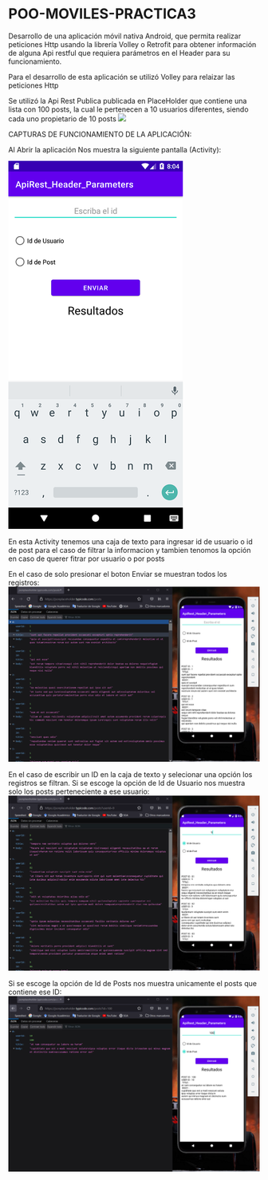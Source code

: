# POO-MOVILES-PRACTICA3
Desarrollo de una aplicación móvil nativa Android, que permita realizar peticiones Http usando la librería Volley o Retrofit para obtener información de alguna Api restful que requiera parámetros en el Header para su funcionamiento. 

Para el desarrollo de esta aplicación se utilizó Volley para relaizar las peticiones Http

Se utilizó la Api Rest Publica publicada en PlaceHolder que contiene una lista con 100 posts, la cual le pertenecen a 10 usuarios diferentes, siendo cada uno propietario de 10 posts
![](https://jsonplaceholder.typicode.com/posts)


CAPTURAS DE FUNCIONAMIENTO DE LA APLICACIÓN:

Al Abrir la aplicación Nos muestra la siguiente pantalla (Activity):

![alt text](https://github.com/CarlosSebastianCarvajal/POO-MOVILES-PRACTICA3/blob/main/capturas/Screenshot_1639512244.png)

En esta Activity tenemos una caja de texto para ingresar id de usuario o id de post para el caso de filtrar la informacion y tambien tenomos la opción en caso de querer fitrar por usuario o por posts

En el caso de solo presionar el boton Enviar se muestran todos los registros:
![alt text](https://github.com/CarlosSebastianCarvajal/POO-MOVILES-PRACTICA3/blob/main/capturas/Captura1.PNG)

En el caso de escribir un ID en la caja de texto y selecionar una opción los registros se filtran.
Si se escoge la opción de Id de Usuario nos muestra solo los posts perteneciente a ese usuario:
![alt text](https://github.com/CarlosSebastianCarvajal/POO-MOVILES-PRACTICA3/blob/main/capturas/Captura3.PNG)

Si se escoge la opción de Id de Posts nos muestra unicamente el posts que contiene ese ID:
![alt text](https://github.com/CarlosSebastianCarvajal/POO-MOVILES-PRACTICA3/blob/main/capturas/Captura2.PNG)
